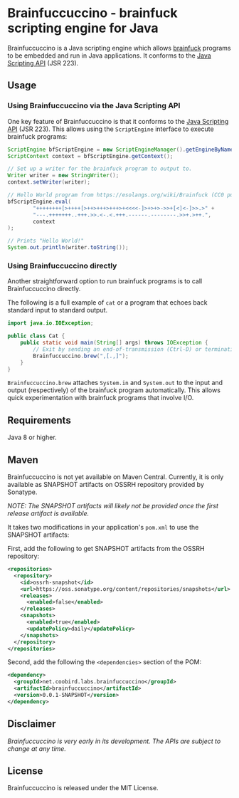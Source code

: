 # Brainfuccuccino - brainfuck scripting engine for Java

Brainfuccuccino is a Java scripting engine which allows [brainfuck][1] programs to be embedded and run in Java applications.
It conforms to the [Java Scripting API][2] (JSR 223).

## Usage

### Using Brainfuccuccino via the Java Scripting API

One key feature of Brainfuccuccino is that it conforms to the [Java Scripting API][2] (JSR 223).
This allows using the `ScriptEngine` interface to execute brainfuck programs:

```java
ScriptEngine bfScriptEngine = new ScriptEngineManager().getEngineByName("brainfuccucino");
ScriptContext context = bfScriptEngine.getContext();

// Set up a writer for the brainfuck program to output to.
Writer writer = new StringWriter();
context.setWriter(writer);

// Hello World program from https://esolangs.org/wiki/Brainfuck (CC0 public domain)
bfScriptEngine.eval(
        "++++++++[>++++[>++>+++>+++>+<<<<-]>+>+>->>+[<]<-]>>.>" +
        "---.+++++++..+++.>>.<-.<.+++.------.--------.>>+.>++.",
        context
);

// Prints "Hello World!"
System.out.println(writer.toString());
```

### Using Brainfuccuccino directly

Another straightforward option to run brainfuck programs is to call Brainfuccuccino directly.

The following is a full example of `cat` or a program that echoes back standard input to standard output.

```java
import java.io.IOException;

public class Cat {
    public static void main(String[] args) throws IOException {
        // Exit by sending an end-of-transmission (Ctrl-D) or terminating the application.
        Brainfuccuccino.brew(",[.,]");
    }
}
```

`Brainfuccuccino.brew` attaches `System.in` and `System.out` to the input and output (respectively) of the brainfuck program automatically.
This allows quick experimentation with brainfuck programs that involve I/O. 


[1]: https://en.wikipedia.org/wiki/Brainfuck
[2]: https://docs.oracle.com/javase/8/docs/technotes/guides/scripting/prog_guide/api.html

## Requirements

Java 8 or higher.

## Maven

Brainfuccuccino is not yet available on Maven Central.
Currently, it is only available as SNAPSHOT artifacts on OSSRH repository provided by Sonatype.

_NOTE: The SNAPSHOT artifacts will likely not be provided once the first release artifact is available._

It takes two modifications in your application's `pom.xml` to use the SNAPSHOT artifacts:

First, add the following to get SNAPSHOT artifacts from the OSSRH repository:

```xml
<repositories>
  <repository>
    <id>ossrh-snapshot</id>
    <url>https://oss.sonatype.org/content/repositories/snapshots</url>
    <releases>
      <enabled>false</enabled>
    </releases>  
    <snapshots>
      <enabled>true</enabled>
      <updatePolicy>daily</updatePolicy>
    </snapshots>
  </repository>
</repositories>
```

Second, add the following the `<dependencies>` section of the POM:

```xml
<dependency>
  <groupId>net.coobird.labs.brainfuccuccino</groupId>
  <artifactId>brainfuccuccino</artifactId>
  <version>0.0.1-SNAPSHOT</version>
</dependency>
```

## Disclaimer

_Brainfuccuccino is very early in its development.
The APIs are subject to change at any time._

## License

Brainfuccuccino is released under the MIT License.

